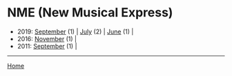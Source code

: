 # NME (New Musical Express)

  * 2019: 
      [September](./nme-new-musical-express-2019-09.md) (1) | 
      [July](./nme-new-musical-express-2019-07.md) (2) | 
      [June](./nme-new-musical-express-2019-06.md) (1) | 
  * 2016: 
      [November](./nme-new-musical-express-2016-11.md) (1) | 
  * 2011: 
      [September](./nme-new-musical-express-2011-09.md) (1) | 

----

[Home](../)
